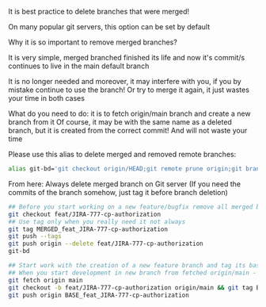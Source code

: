 It is best practice to delete branches that were merged!

On many popular git servers, this option can be set by default

Why it is so important to remove merged branches?

It is very simple, merged branched finished its life and now it's commit/s continues to live in the main default branch

It is no longer needed and moreover, it may interfere with you, if you by mistake continue to use the branch! 
Or try to merge it again, it just wastes your time in both cases

What do you need to do: it is to fetch origin/main branch and create a new branch from it
Of course, it may be with the same name as a deleted branch, but it is created from the correct commit! And will not waste your time      

Please use this alias to delete merged and removed remote branches:
 
```bash
alias git-bd='git checkout origin/HEAD;git remote prune origin;git branch --merged | grep -v HEAD | xargs -I{} git branch -d {}'
```
From here: Always delete merged branch on Git server (If you need the commits of the branch  somehow, just tag it before branch deletion)


```bash
## Before you start working on a new feature/bugfix remove all merged branches from your repo
git checkout feat/JIRA-777-cp-authorization
## Use tag only when you really need it not always
git tag MERGED_feat_JIRA-777-cp-authorization
git push --tags
git push origin --delete feat/JIRA-777-cp-authorization
git-bd
```

```bash
## Start work with the creation of a new feature branch and tag its base commit
## When you start development in new branch from fetched origin/main - default branch:
git fetch origin main
git checkout -b feat/JIRA-777-cp-authorization origin/main && git tag BASE_feat_JIRA-777-cp-authorization
git push origin BASE_feat_JIRA-777-cp-authorization
```
